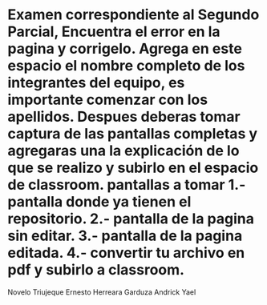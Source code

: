 # Examen correspondiente al Segundo Parcial, Encuentra el error en la pagina y corrigelo. Agrega en este espacio el nombre completo de los integrantes del equipo, es importante comenzar con los apellidos. Despues deberas tomar captura de las pantallas completas y agregaras una  la explicación de lo que se realizo  y subirlo en el espacio de classroom. pantallas a tomar 1.- pantalla donde ya tienen el repositorio. 2.- pantalla de la pagina sin editar. 3.- pantalla de la pagina editada. 4.- convertir tu archivo en pdf y subirlo a classroom.

Novelo Triujeque Ernesto
Herreara Garduza Andrick Yael


